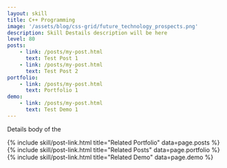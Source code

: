 ```yaml
---
layout: skill
title: C++ Programming
image: '/assets/blog/css-grid/future_technology_prospects.png'
description: Skill Destails description will be here 
level: 80
posts: 
    - link: /posts/my-post.html 
      text: Test Post 1
    - link: /posts/my-post.html 
      text: Test Post 2
portfolio: 
    - link: /posts/my-post.html 
      text: Portfolio 1
demo: 
    - link: /posts/my-post.html 
      text: Test Demo 1
---
```


Details body of the 

<div class="mt-5">
    {% include skill/post-link.html title="Related Portfolio" data=page.posts %}
    {% include skill/post-link.html title="Related Posts" data=page.portfolio %}
    {% include skill/post-link.html title="Related Demo" data=page.demo %}
</div>